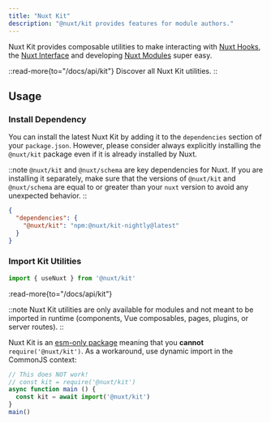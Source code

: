 ```yaml
---
title: "Nuxt Kit"
description: "@nuxt/kit provides features for module authors."
---
```


Nuxt Kit provides composable utilities to make interacting with [Nuxt Hooks](/docs/3.x/api/advanced/hooks), the [Nuxt Interface](/docs/3.x/guide/going-further/internals#the-nuxt-interface) and developing [Nuxt Modules](/docs/3.x/guide/going-further/modules) super easy.

::read-more{to="/docs/api/kit"}
Discover all Nuxt Kit utilities.
::

## Usage

### Install Dependency

You can install the latest Nuxt Kit by adding it to the `dependencies` section of your `package.json`. However, please consider always explicitly installing the `@nuxt/kit` package even if it is already installed by Nuxt.

::note
`@nuxt/kit` and `@nuxt/schema` are key dependencies for Nuxt. If you are installing it separately, make sure that the versions of `@nuxt/kit` and `@nuxt/schema` are equal to or greater than your `nuxt` version to avoid any unexpected behavior.
::

```json [package.json]
{
  "dependencies": {
    "@nuxt/kit": "npm:@nuxt/kit-nightly@latest"
  }
}
```

### Import Kit Utilities

```ts [test.mjs]
import { useNuxt } from '@nuxt/kit'
```

:read-more{to="/docs/api/kit"}

::note
Nuxt Kit utilities are only available for modules and not meant to be imported in runtime (components, Vue composables, pages, plugins, or server routes).
::

Nuxt Kit is an [esm-only package](/docs/3.x/guide/concepts/esm) meaning that you **cannot** `require('@nuxt/kit')`. As a workaround, use dynamic import in the CommonJS context:

```ts [test.cjs]
// This does NOT work!
// const kit = require('@nuxt/kit')
async function main () {
  const kit = await import('@nuxt/kit')
}
main()
```
